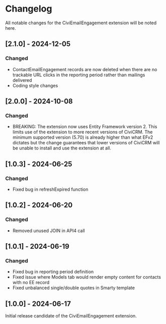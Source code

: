 # Changelog
All notable changes for the CiviEmailEngagement extension will be noted here.

## [2.1.0] - 2024-12-05
### Changed
- ContactEmailEngagement records are now deleted when there are no trackable URL
  clicks in the reporting period rather than mailings delivered
- Coding style changes

## [2.0.0] - 2024-10-08
### Changed
- BREAKING: The extension now uses Entity Framework version 2. This limits use of
  the extension to more recent versions of CiviCRM. The minimum supported version (5.70)
  is already higher than what EFv2 dictates but the change guarantees that lower versions
  of CiviCRM will be unable to install and use the extension at all.

## [1.0.3] - 2024-06-25
### Changed
- Fixed bug in refreshExpired function

## [1.0.2] - 2024-06-20
### Changed
- Removed unused JOIN in API4 call

## [1.0.1] - 2024-06-19
### Changed
- Fixed bug in reporting period definition
- Fixed issue where Models tab would render empty content for contacts with no EE record
- Fixed unbalanced single/double quotes in Smarty template

## [1.0.0] - 2024-06-17
Initial release candidate of the CiviEmailEngagement extension.
